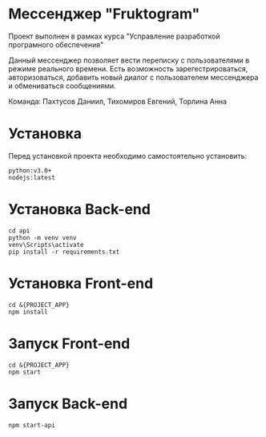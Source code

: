 # Мессенджер "Fruktogram"
Проект выполнен в рамках курса "Усправление разработкой програмного обеспечения"

Данный мессенджер позволяет вести переписку с пользователями в режиме реального времени. Есть возможность зарегестрироваться, авторизоваться, добавить новый диалог с пользователем мессенджера и обмениваться сообщениями.

Команда: Пахтусов Даниил, Тихомиров Евгений, Торлина Анна

# Установка

Перед установкой проекта необходимо самостоятельно установить:
```
python:v3.0+ 
nodejs:latest
```

# Установка Back-end
```
cd api
python -m venv venv
venv\Scripts\activate
pip install -r requirements.txt
```

# Установка Front-end
```
cd &{PROJECT_APP}
npm install
```

# Запуск Front-end
```
cd &{PROJECT_APP}
npm start
```
# Запуск Back-end
```
npm start-api
```
